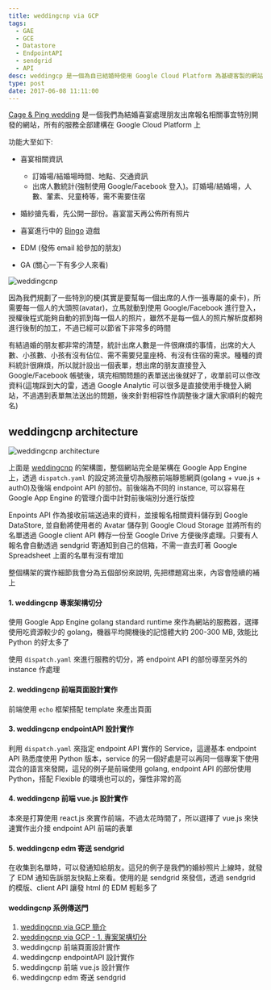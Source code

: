 ```yaml
---
title: weddingcnp via GCP
tags:
  - GAE
  - GCE
  - Datastore
  - EndpointAPI
  - sendgrid
  - API
desc: weddingcp 是一個為自已結婚時使用 Google Cloud Platform 為基礎客製的網站，用來收集報名資訊及婚紗線上展示相關事宜用
type: post
date: 2017-06-08 11:11:00
---
```


[Cage & Ping wedding](http://weddingcnp.appspot.com/) 是一個我們為結婚喜宴處理朋友出席報名相關事宜特別開發的網站，所有的服務全部建構在 Google Cloud Platform 上

功能大至如下:

- 喜宴相關資訊

  - 訂婚場/結婚場時間、地點、交通資訊
  - 出席人數統計(強制使用 Google/Facebook 登入)。訂婚場/結婚場，人數、葷素、兒童椅等，需不需要住宿

- 婚紗搶先看，先公開一部份。喜宴當天再公佈所有照片
- 喜宴進行中的 [Bingo](http://weddingcnp.appspot.com/bingo) 遊戲
- EDM (發佈 email 給參加的朋友)
- GA (關心一下有多少人來看)

<!-- more -->

![weddingcnp](/img/weddingcnp-via-gpc-1.png)

因為我們規劃了一些特別的梗(其實是要幫每一個出席的人作一張專屬的桌卡)，所需要每一個人的大頭照(avatar)，立馬就動到使用 Google/Facebook 進行登入，授權後程式能夠自動的抓到每一個人的照片，雖然不是每一個人的照片解析度都夠進行後制的加工，不過已經可以節省下非常多的時間

有結過婚的朋友都非常的清楚，統計出席人數是一件很麻煩的事情，出席的大人數、小孩數、小孩有沒有佔位、需不需要兒童座椅、有沒有住宿的需求。種種的資料統計很麻煩，所以就計設出一個表單，想出席的朋友直接登入 Google/Facebook 帳號後，填完相關問題的表單送出後就好了，收單前可以俢改資料(這塊踩到大的雷，透過 Google Analytic 可以很多是直接使用手機登入網站，不過遇到表單無法送出的問題，後來針對相容性作調整後才讓大家順利的報完名)

## weddingcnp architecture

![weddingcnp architecture](/img/weddingcnp-via-gpc-2.png)

上面是 [weddingcnp](http://weddingcnp.appspot.com/) 的架構圖，整個網站完全是架構在 Google App Engine 上，透過 `dispatch.yaml` 的設定將流量切為服務前端靜態網頁(golang + vue.js + auth0)及後端 endpoint API 的部份。前後端為不同的 instance, 可以容易在 Google App Engine 的管理介面中計對前後端別分進行版控

Enpoints API 作為接收前端送過來的資料，並接報名相關資料儲存到 Google DataStore, 並自動將使用者的 Avatar 儲存到 Google Cloud Storage 並將所有的名單透過 Google client API 轉存一份至 Google Drive 方便後序處理。只要有人報名會自動透過 sendgrid 寄通知到自己的信箱，不需一直去盯著 Google Spreadsheet 上面的名單有沒有增加


整個構架的實作細節我會分為五個部份來說明, 先把標題寫出來，內容會陸續的補上

#### 1. weddingcnp 專案架構切分

使用 Google App Engine golang standard runtime 來作為網站的服務器，選擇使用吃資源較少的 golang，機器平均開機後的記憶體大約 200-300 MB, 效能比 Python 的好太多了

使用 `dispatch.yaml` 來進行服務的切分，將 endpoint API 的部份導至另外的 instance 作處理

#### 2. weddingcnp 前端頁面設計實作

前端使用 `echo` 框架搭配 template 來產出頁面

#### 3. weddingcnp endpointAPI 設計實作

利用 `dispatch.yaml` 來指定 endpoint API 實作的 Service，這邊基本 endpoint API 熟悉度使用 Python 版本，service 的另一個好處是可以再同一個專案下使用混合的語言來發開，這兒的例子是前端使用 golang, endpoint API 的部份使用 Python，搭配 Flexible 的環境也可以的，彈性非常的高

#### 4. weddingcnp 前端 vue.js 設計實作

本來是打算使用 react.js 來實作前端，不過太花時間了，所以選擇了 vue.js 來快速實作出介接 endpoint API 前端的表單

#### 5. weddingcnp edm 寄送 sendgrid

在收集到名單時，可以發通知給朋友。這兒的例子是我們的婚紗照片上線時，就發了 EDM 通知告訴朋友快點上來看。使用的是 sendgrid 來發信，透過 sendgrid 的模版、client API 讓發 html 的 EDM 輕鬆多了

#### weddingcnp 系例傳送門

1. [weddingcnp via GCP 簡介](https://kaichu.io/2017/06/08/weddingcnp-via-gcp/)
1. [weddingcnp via GCP - 1. 專案架構切分](https://kaichu.io/2017/06/12/weddingcnp-via-gcp-1/)
1. weddingcnp 前端頁面設計實作
1. weddingcnp endpointAPI 設計實作
1. weddingcnp 前端 vue.js 設計實作
1. weddingcnp edm 寄送 sendgrid
